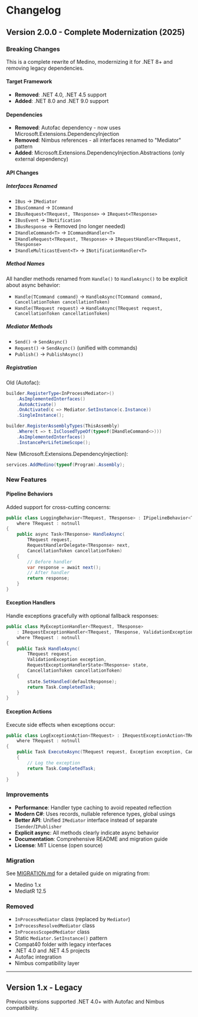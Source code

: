 # Changelog

## Version 2.0.0 - Complete Modernization (2025)

### Breaking Changes

This is a complete rewrite of Medino, modernizing it for .NET 8+ and removing legacy dependencies.

#### Target Framework
- **Removed**: .NET 4.0, .NET 4.5 support
- **Added**: .NET 8.0 and .NET 9.0 support

#### Dependencies
- **Removed**: Autofac dependency - now uses Microsoft.Extensions.DependencyInjection
- **Removed**: Nimbus references - all interfaces renamed to "Mediator" pattern
- **Added**: Microsoft.Extensions.DependencyInjection.Abstractions (only external dependency)

#### API Changes

##### Interfaces Renamed
- `IBus` → `IMediator`
- `IBusCommand` → `ICommand`
- `IBusRequest<TRequest, TResponse>` → `IRequest<TResponse>`
- `IBusEvent` → `INotification`
- `IBusResponse` → Removed (no longer needed)
- `IHandleCommand<T>` → `ICommandHandler<T>`
- `IHandleRequest<TRequest, TResponse>` → `IRequestHandler<TRequest, TResponse>`
- `IHandleMulticastEvent<T>` → `INotificationHandler<T>`

##### Method Names
All handler methods renamed from `Handle()` to `HandleAsync()` to be explicit about async behavior:
- `Handle(TCommand command)` → `HandleAsync(TCommand command, CancellationToken cancellationToken)`
- `Handle(TRequest request)` → `HandleAsync(TRequest request, CancellationToken cancellationToken)`

##### Mediator Methods
- `Send()` → `SendAsync()`
- `Request()` → `SendAsync()` (unified with commands)
- `Publish()` → `PublishAsync()`

##### Registration
Old (Autofac):
```csharp
builder.RegisterType<InProcessMediator>()
    .AsImplementedInterfaces()
    .AutoActivate()
    .OnActivated(c => Mediator.SetInstance(c.Instance))
    .SingleInstance();

builder.RegisterAssemblyTypes(ThisAssembly)
    .Where(t => t.IsClosedTypeOf(typeof(IHandleCommand<>)))
    .AsImplementedInterfaces()
    .InstancePerLifetimeScope();
```

New (Microsoft.Extensions.DependencyInjection):
```csharp
services.AddMedino(typeof(Program).Assembly);
```

### New Features

#### Pipeline Behaviors
Added support for cross-cutting concerns:
```csharp
public class LoggingBehavior<TRequest, TResponse> : IPipelineBehavior<TRequest, TResponse>
    where TRequest : notnull
{
    public async Task<TResponse> HandleAsync(
        TRequest request,
        RequestHandlerDelegate<TResponse> next,
        CancellationToken cancellationToken)
    {
        // Before handler
        var response = await next();
        // After handler
        return response;
    }
}
```

#### Exception Handlers
Handle exceptions gracefully with optional fallback responses:
```csharp
public class MyExceptionHandler<TRequest, TResponse>
    : IRequestExceptionHandler<TRequest, TResponse, ValidationException>
    where TRequest : notnull
{
    public Task HandleAsync(
        TRequest request,
        ValidationException exception,
        RequestExceptionHandlerState<TResponse> state,
        CancellationToken cancellationToken)
    {
        state.SetHandled(defaultResponse);
        return Task.CompletedTask;
    }
}
```

#### Exception Actions
Execute side effects when exceptions occur:
```csharp
public class LogExceptionAction<TRequest> : IRequestExceptionAction<TRequest, Exception>
    where TRequest : notnull
{
    public Task ExecuteAsync(TRequest request, Exception exception, CancellationToken cancellationToken)
    {
        // Log the exception
        return Task.CompletedTask;
    }
}
```

### Improvements

- **Performance**: Handler type caching to avoid repeated reflection
- **Modern C#**: Uses records, nullable reference types, global usings
- **Better API**: Unified `IMediator` interface instead of separate `ISender`/`IPublisher`
- **Explicit async**: All methods clearly indicate async behavior
- **Documentation**: Comprehensive README and migration guide
- **License**: MIT License (open source)

### Migration

See [MIGRATION.md](MIGRATION.md) for a detailed guide on migrating from:
- Medino 1.x
- MediatR 12.5

### Removed

- `InProcessMediator` class (replaced by `Mediator`)
- `InProcessResolvedMediator` class
- `InProcessScopedMediator` class
- Static `Mediator.SetInstance()` pattern
- Compat40 folder with legacy interfaces
- .NET 4.0 and .NET 4.5 projects
- Autofac integration
- Nimbus compatibility layer

---

## Version 1.x - Legacy

Previous versions supported .NET 4.0+ with Autofac and Nimbus compatibility.